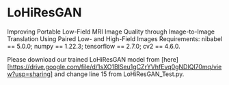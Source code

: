 # LoHiResGAN
Improving Portable Low-Field MRI Image Quality through Image-to-Image Translation Using Paired Low- and High-Field Images
Requirements: nibabel == 5.0.0; numpy == 1.22.3; tensorflow == 2.7.0; cv2 == 4.6.0.

Please download our trained LoHiResGAN model from [here][https://drive.google.com/file/d/1sXO1BlSeu1gCZrYVhfEvq0gNDIQl70mq/view?usp=sharing] and change line 15 from LoHiResGAN_Test.py.
